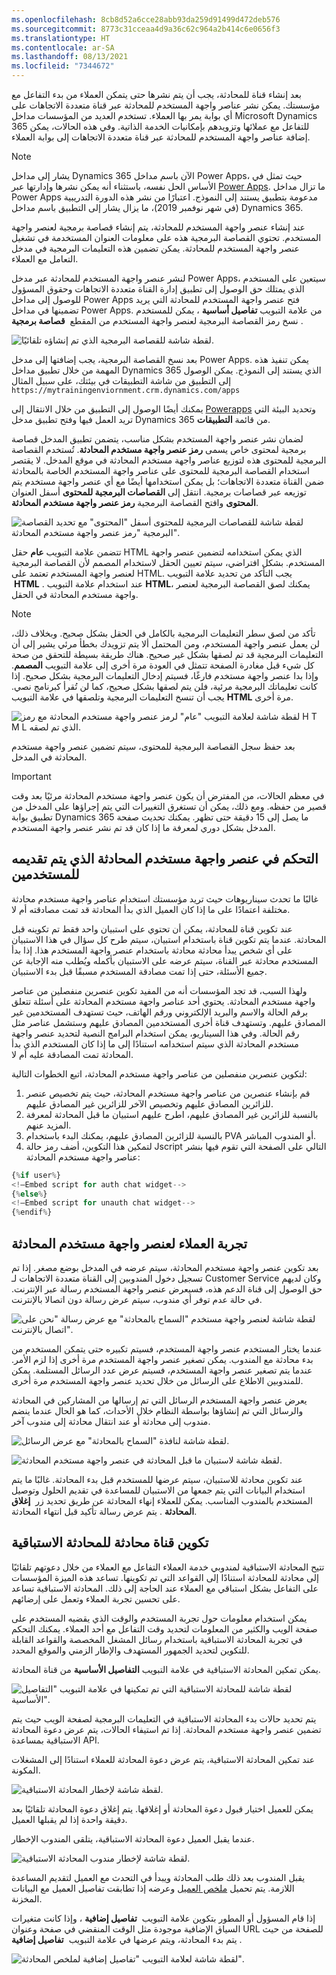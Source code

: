 ```yaml
---
ms.openlocfilehash: 8cb8d52a6cce28abb93da259d91499d472deb576
ms.sourcegitcommit: 8773c31cceaa4d9a36c62c964a2b414c6e0656f3
ms.translationtype: HT
ms.contentlocale: ar-SA
ms.lasthandoff: 08/13/2021
ms.locfileid: "7344672"
---
```

بعد إنشاء قناة للمحادثة، يجب أن يتم نشرها حتى يتمكن العملاء من بدء التفاعل مع مؤسستك. يمكن نشر عناصر واجهة المستخدم للمحادثة عبر قناة متعددة الاتجاهات على أي بوابة يمر بها العملاء. تستخدم العديد من المؤسسات مداخل Microsoft Dynamics 365 للتفاعل مع عملائها وتزويدهم بإمكانيات الخدمة الذاتية. وفي هذه الحالات، يمكن إضافة عناصر واجهة المستخدم للمحادثة عبر قناة متعددة الاتجاهات إلى بوابة العملاء.

> [!NOTE]
> يشار إلى مداخل Dynamics 365 الآن باسم مداخل Power Apps، حيث تمثل في الأساس الحل نفسه، باستثناء أنه يمكن نشرها وإدارتها عبر [Power Apps](https://make.powerapps.com/?azure-portal=true). ما تزال مداخل Power Apps مدعومة بتطبيق يستند إلى النموذج. اعتبارًا من نشر هذه الدورة التدريبية (في شهر نوفمبر 2019)، ما يزال يشار إلى التطبيق باسم مداخل Dynamics 365. 

عند إنشاء عنصر واجهة المستخدم للمحادثة، يتم إنشاء قصاصة برمجية لعنصر واجهة المستخدم. تحتوي القصاصة البرمجية هذه على معلومات العنوان المستخدمة في تشغيل عنصر واجهة المستخدم للمحادثة. يمكن تضمين هذه التعليمات البرمجية في مدخل التعامل مع العملاء.

لنشر عنصر واجهة المستخدم للمحادثة عبر مدخل Power Apps، سيتعين على المستخدم الذي يمتلك حق الوصول إلى تطبيق إدارة القناة متعددة الاتجاهات وحقوق المسؤول للوصول إلى مداخل Power Apps فتح عنصر واجهة المستخدم للمحادثة التي يريد تضمينها في مداخل Power Apps. من علامة التبويب **تفاصيل أساسية** ، يمكن للمستخدم نسخ رمز القصاصة البرمجية لعنصر واجهة المستخدم من المقطع  **قصاصة برمجية** .

![لقطة شاشة للقصاصة البرمجية الذي تم إنشاؤه تلقائيًا.](../media/chat-5-1.png)

بعد نسخ القصاصة البرمجية، يجب إضافتها إلى مدخل Power Apps. يمكن تنفيذ هذه المهمة من خلال تطبيق مداخل Dynamics 365 الذي يستند إلى النموذج. يمكن الوصول إلى التطبيق من شاشة التطبيقات في بيئتك، على سبيل المثال `https://mytrainingenviornment.crm.dynamics.com/apps`

يمكنك أيضًا الوصول إلى التطبيق من خلال الانتقال إلى [Powerapps](https://make.powerapps.com/?azure-portal=true) وتحديد البيئة التي تريد العمل فيها وفتح تطبيق مدخل Dynamics 365 من قائمة **التطبيقات**.

لضمان نشر عنصر واجهة المستخدم بشكل مناسب، يتضمن تطبيق المدخل قصاصة برمجية لمحتوى خاص يسمى **رمز عنصر واجهة مستخدم المحادثة**. تُستخدم القصاصة البرمجية للمحتوى هذه لتوزيع عناصر واجهة مستخدم المحادثة في موقع المدخل. لا يقتصر استخدام القصاصة البرمجية للمحتوى على عناصر واجهة المستخدم الخاصة بالمحادثة ضمن القناة متعددة الاتجاهات؛ بل يمكن استخدامها أيضًا مع أي عنصر واجهة مستخدم يتم توزيعه عبر قصاصات برمجية. انتقل إلى **القصاصات البرمجية للمحتوى** أسفل العنوان **المحتوى** وافتح القصاصة البرمجية **رمز عنصر واجهة مستخدم المحادثة**. 

![لقطة شاشة للقصاصات البرمجية للمحتوى أسفل "المحتوى" مع تحديد القصاصة البرمجية "رمز عنصر واجهة مستخدم المحادثة".](../media/chat-5-2.png)

تتضمن علامة التبويب **عام** حقل HTML الذي يمكن استخدامه لتضمين عنصر واجهة المستخدم. بشكل افتراضي، سيتم تعيين الحقل لاستخدام المصمم لأن القصاصة البرمجية لعنصر واجهة المستخدم تعتمد على HTML. يجب التأكد من تحديد علامة التبويب  **HTML** . عند استخدام علامة التبويب **HTML‎**، يمكنك لصق القصاصة البرمجية لعنصر واجهة مستخدم المحادثة في الحقل.

> [!NOTE]
> تأكد من لصق سطر التعليمات البرمجية بالكامل في الحقل بشكل صحيح. وبخلاف ذلك، لن يعمل عنصر واجهة المستخدم، ومن المحتمل ألا يتم تزويدك بخطأ مرئي يشير إلى أن التعليمات البرمجية قد تم لصقها بشكل غير صحيح. هناك طريقة بسيطة للتحقق من صحة كل شيء قبل مغادرة الصفحة تتمثل في العودة مرة أخرى إلى علامة التبويب **المصمم**. وإذا بدا عنصر واجهة مستخدم فارغًا، فسيتم إدخال التعليمات البرمجية بشكل صحيح. إذا كانت تعليماتك البرمجية مرئية، فلن يتم لصقها بشكل صحيح، كما لن تُقرأ كبرنامج نصي. يجب أن تنسخ التعليمات البرمجية وتلصقها في علامة التبويب **HTML** مرة أخرى.

![لقطة شاشة لعلامة التبويب "عام" لرمز عنصر واجهة مستخدم المحادثة مع رمز H T M L الذي تم لصقه.](../media/chat-5-3.png)

بعد حفظ سجل القصاصة البرمجية للمحتوى، سيتم تضمين عنصر واجهة مستخدم المحادثة في المدخل.

> [!IMPORTANT]
> في معظم الحالات، من المفترض أن يكون عنصر واجهة مستخدم المحادثة مرئيًا بعد وقت قصير من حفظه. ومع ذلك، يمكن أن تستغرق التغييرات التي يتم إجراؤها على المدخل من تطبيق بوابة Dynamics 365 ما يصل إلى 15 دقيقة حتى تظهر. يمكنك تحديث صفحة المدخل بشكل دوري لمعرفة ما إذا كان قد تم نشر عنصر واجهة المستخدم.

## <a name="control-which-chat-widget-is-presented-to-users"></a>التحكم في عنصر واجهة مستخدم المحادثة الذي يتم تقديمه للمستخدمين

غالبًا ما تحدث سيناريوهات حيث تريد مؤسستك استخدام عناصر واجهة مستخدم محادثة مختلفة اعتمادًا على ما إذا كان العميل الذي بدأ المحادثة قد تمت مصادقته أم لا.  

عند تكوين قناة للمحادثة، يمكن أن تحتوي على استبيان واحد فقط تم تكوينه قبل المحادثة. عندما يتم تكوين قناة باستخدام استبيان، سيتم طرح كل سؤال في هذا الاستبيان على أي شخص يبدأ محادثة محادثة باستخدام عنصر واجهة المستخدم هذا. إذا بدأ المستخدم محادثة عبر القناة، سيتم عرضه على الاستبيان بأكمله ويُطلب منه الإجابة عن جميع الأسئلة، حتى إذا تمت مصادقة المستخدم مسبقًا قبل بدء الاستبيان.  

ولهذا السبب، قد تجد المؤسسات أنه من المفيد تكوين عنصرين منفصلين من عناصر واجهة مستخدم المحادثة. يحتوي أحد عناصر واجهة مستخدم المحادثة على أسئلة تتعلق برقم الحالة والاسم والبريد الإلكتروني ورقم الهاتف، حيث تستهدف المستخدمين غير المصادق عليهم. وتستهدف قناة أخرى المستخدمين المصادق عليهم وستشمل عناصر مثل رقم الحالة. وفي هذا السيناريو، يمكن استخدام البرامج النصية لتحديد عنصر واجهة مستخدم المحادثة الذي سيتم استخدامه استنادًا إلى ما إذا كان المستخدم الذي بدأ المحادثة تمت المصادقة عليه أم لا.    

لتكوين عنصرين منفصلين من عناصر واجهة مستخدم المحادثة، اتبع الخطوات التالية: 

1. قم بإنشاء عنصرين من عناصر واجهة مستخدم المحادثة، حيث يتم تخصيص عنصر للزائرين المصادق عليهم وتخصيص الآخر للزائرين غير المصادق عليهم. 
2. بالنسبة للزائرين غير المصادق عليهم، اطرح عليهم استبيان ما قبل المحادثة لمعرفة المزيد عنهم. 
3. بالنسبة للزائرين المصادق عليهم، يمكنك البدء باستخدام PVA أو المندوب المباشر. 
4. لتمكين هذا التكوين، أضف رمز حالة Jscript التالي على الصفحة التي تقوم فيها بنشر عناصر واجهة مستخدم المحادثة: 

``` javascript 
{%if user%}
<!—Embed script for auth chat widget-->
{%else%}
<!—Embed script for unauth chat widget-->
{%endif%}
```

## <a name="customer-experience-of-chat-widget"></a>تجربة العملاء لعنصر واجهة مستخدم المحادثة

بعد تكوين عنصر واجهة مستخدم المحادثة، سيتم عرضه في المدخل بوضع مصغر. إذا تم تسجيل دخول المندوبين إلى القناة متعددة الاتجاهات لـ Customer Service وكان لديهم حق الوصول إلى قناة الدعم هذه، فسيعرض عنصر واجهة المستخدم رسالة عبر الإنترنت. في حالة عدم توفر أي مندوب، سيتم عرض رسالة دون اتصالا بالإنترنت.

![لقطة شاشة لعنصر واجهة مستخدم "السماح بالمحادثة" مع عرض رسالة "نحن على اتصال بالإنترنت".](../media/chat-5-4.png)

عندما يختار المستخدم عنصر واجهة المستخدم، فسيتم تكبيره حتى يتمكن المستخدم من بدء محادثة مع المندوب. يمكن تصغير عنصر واجهة المستخدم مرة أخرى إذا لزم الأمر. عندما يتم تصغير عنصر واجهة المستخدم، فسيتم عرض عدد الرسائل المستلمة. يمكن للمندوبين الاطلاع على الرسائل من خلال تحديد عنصر واجهة المستخدم مرة أخرى.

يعرض عنصر واجهة المستخدم الرسائل التي تم إرسالها من المشاركين في المحادثة والرسائل التي تم إنشاؤها بواسطة النظام خلال الأحداث، كما هو الحال عندما ينضم مندوب إلى محادثة أو عند انتقال محادثة إلى مندوب آخر.

![لقطة شاشة لنافذة "السماح بالمحادثة" مع عرض الرسائل.](../media/chat-5-5.png)

![لقطة شاشة لاستبيان ما قبل المحادثة في عنصر واجهة مستخدم المحادثة.](../media/chat-5-6.png)

عند تكوين محادثة للاستبيان، سيتم عرضها للمستخدم قبل بدء المحادثة. غالبًا ما يتم استخدام البيانات التي يتم جمعها من الاستبيان للمساعدة في تقديم الحلول وتوصيل المستخدم بالمندوب المناسب. يمكن للعملاء إنهاء المحادثة عن طريق تحديد زر  **إغلاق المحادثة** . يتم عرض رسالة تأكيد قبل انتهاء المحادثة.

## <a name="configure-a-chat-channel-for-proactive-chat"></a>تكوين قناة محادثة للمحادثة الاستباقية

تتيح المحادثة الاستباقية لمندوبي خدمة العملاء التفاعل مع العملاء من خلال دعوتهم تلقائيًا إلى محادثة للمحادثة استنادًا إلى القواعد التي تم تكوينها. تساعد هذه الميزة المؤسسات على التفاعل بشكل استباقي مع العملاء عند الحاجة إلى ذلك. المحادثة الاستباقية تساعد على تحسين تجربة العملاء وتعمل على إرضائهم.

يمكن استخدام معلومات حول تجربة المستخدم والوقت الذي يقضيه المستخدم على صفحة الويب والكثير من المعلومات لتحديد وقت التفاعل مع أحد العملاء. يمكنك التحكم في تجربة المحادثة الاستباقية باستخدام رسائل المشغل المخصصة والقواعد القابلة للتكوين لتحديد الجمهور المستهدف والإطار الزمني والموقع المحدد.

يمكن تمكين المحادثة الاستباقية في علامة التبويب **التفاصيل الأساسية** من قناة المحادثة.

![لقطة شاشة للمحادثة الاستباقية التي تم تمكينها في علامة التبويب "التفاصيل الأساسية".](../media/chat-5-7.png)

يتم تحديد حالات بدء المحادثة الاستباقية في التعليمات البرمجية لصفحة الويب حيث يتم تضمين عنصر واجهة مستخدم المحادثة. إذا تم استيفاء الحالات، يتم عرض دعوة المحادثة الاستباقية بمساعدة API.

عند تمكين المحادثة الاستباقية، يتم عرض دعوة المحادثة للعملاء استنادًا إلى المشغلات المكونة.

![لقطة شاشة لإخطار المحادثة الاستباقية.](../media/chat-5-8.png)

يمكن للعميل اختيار قبول دعوة المحادثة أو إغلاقها. يتم إغلاق دعوة المحادثة تلقائيًا بعد دقيقة واحدة إذا لم يقبلها العميل.

عندما يقبل العميل دعوة المحادثة الاستباقية، يتلقى المندوب الإخطار.

![لقطة شاشة لإخطار مندوب المحادثة الاستباقية.](../media/chat-5-9.png)

يقبل المندوب بعد ذلك طلب المحادثة ويبدأ في التحدث مع العميل لتقديم المساعدة اللازمة. يتم تحميل [ملخص العميل](/dynamics365/omnichannel/agent/agent-oc/oc-customer-summary/?azure-portal=true) وعرضه إذا تطابقت تفاصيل العميل مع البيانات المخزنة.

إذا قام المسؤول أو المطور بتكوين علامة التبويب  **تفاصيل إضافية** ، وإذا كانت متغيرات السياق الإضافية موجودة مثل الوقت المنقضي في صفحة وعنوان URL للصفحة من حيث يتم بدء المحادثة، ويتم عرضها في علامة التبويب  **تفاصيل إضافية** .

![لقطة شاشة لعلامة التبويب "تفاصيل إضافية لملخص المحادثة".](../media/chat-5-10.png)